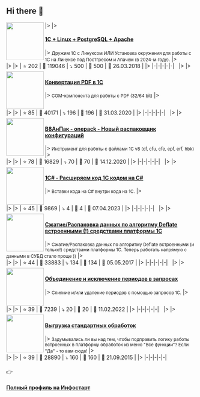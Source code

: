 ## Hi there 👋

|> <img src="https://infostart.ru/upload/iblock/ac4/ac49a3a4ab7fa59f438563d5d9c9edbf.jpg" width="100" align="left">
|> <h4 style="color: cyan; text-decoration: underline;"><a href="https://infostart.ru/1c/articles/805266/">1C + Linux + PostgreSQL + Apache</a></h4>
|> <small>Дружим 1С с Линуксом ИЛИ Установка окружения для работы с 1С на Линуксе под Постгресом и Апачем (в 2024-м году).</small>
|> <br clear="left">
|>
|> | :star: 202 | :eyes: 119046 | :arrow_heading_down: 500 | :speech_balloon: 500 | :calendar: 26.03.2018 |
|> |-|-|-|-|-|
&nbsp;
|> <img src="https://infostart.ru/upload/iblock/03d/03d96e48660b16f71b1e7325f930e1b3.png" width="100" align="left">
|> <h4 style="color: cyan; text-decoration: underline;"><a href="https://infostart.ru/1c/tools/1217607/">Конвертация PDF в 1С</a></h4>
|> <small>COM-компонента для работы с PDF (32/64 bit)</small>
|> <br clear="left">
|>
|> | :star: 85 | :eyes: 40171 | :arrow_heading_down: 196 | :speech_balloon: 196 | :calendar: 31.03.2020 |
|> |-|-|-|-|-|
&nbsp;
|> <img src="https://infostart.ru/upload/iblock/38f/38f8021a5a0841c6e90c52f83a017231.png" width="100" align="left">
|> <h4 style="color: cyan; text-decoration: underline;"><a href="https://infostart.ru/1c/tools/1342779/">В8АнПак - onepack - Новый распаковщик конфигураций</a></h4>
|> <small>Инструмент для работы с файлами 1С v8 (cf, cfu, cfe, epf, erf, hbk)</small>
|> <br clear="left">
|>
|> | :star: 78 | :eyes: 16829 | :arrow_heading_down: 70 | :speech_balloon: 70 | :calendar: 14.12.2020 |
|> |-|-|-|-|-|
&nbsp;
|> <img src="https://infostart.ru/upload/iblock/672/672df00e3513d08e050e26dcecc1ca88.png" width="100" align="left">
|> <h4 style="color: cyan; text-decoration: underline;"><a href="https://infostart.ru/1c/tools/1841612/">1С# - Расширяем код 1С кодом на C#</a></h4>
|> <small>Вставки кода на C# внутри кода на 1С.</small>
|> <br clear="left">
|>
|> | :star: 45 | :eyes: 9869 | :arrow_heading_down: 4 | :speech_balloon: 4 | :calendar: 07.04.2023 |
|> |-|-|-|-|-|
&nbsp;
|> <img src="https://infostart.ru/upload/iblock/690/6901f8568cf8d62280c0b6bc6907db4a.png" width="100" align="left">
|> <h4 style="color: cyan; text-decoration: underline;"><a href="https://infostart.ru/1c/tools/618906/">Сжатие/Распаковка данных по алгоритму Deflate встроенными (!) средствами платформы 1С</a></h4>
|> <small>Сжатие/Распаковка данных по алгоритму Deflate встроенными (и только!) средствами платформы 1С. Теперь работать напрямую с данными в СУБД стало проще ))</small>
|> <br clear="left">
|>
|> | :star: 44 | :eyes: 33883 | :arrow_heading_down: 134 | :speech_balloon: 134 | :calendar: 05.05.2017 |
|> |-|-|-|-|-|
&nbsp;
|> <img src="https://infostart.ru/upload/iblock/ef7/ef7be71fb9b344ac153a9a86487195cd.png" width="100" align="left">
|> <h4 style="color: cyan; text-decoration: underline;"><a href="https://infostart.ru/1c/tools/1603922/">Объединение и исключение периодов в запросах</a></h4>
|> <small>Слияние и/или удаление периодов с помощью запросов 1С.</small>
|> <br clear="left">
|>
|> | :star: 39 | :eyes: 7239 | :arrow_heading_down: 20 | :speech_balloon: 20 | :calendar: 11.02.2022 |
|> |-|-|-|-|-|
&nbsp;
|> <img src="https://infostart.ru/upload/iblock/ef1/ef169279d82a9879c7980c5374c8cac3.png" width="100" align="left">
|> <h4 style="color: cyan; text-decoration: underline;"><a href="https://infostart.ru/1c/tools/400102/">Выгрузка стандартных обработок</a></h4>
|> <small>Задумывались ли вы над тем, чтобы подправить логику работы встроенных в платформу обработок из меню "Все функции"?
Если "Да" - то вам сюда!</small>
|> <br clear="left">
|>
|> | :star: 39 | :eyes: 28890 | :arrow_heading_down: 160 | :speech_balloon: 160 | :calendar: 21.09.2015 |
|> |-|-|-|-|-|
&nbsp;


:point_right: <h4 style="color: cyan; text-decoration: underline;"><a href="https://infostart.ru/profile/47774/objects/">Полный профиль на Инфостарт</a></h4>

<!--
**SerVer1C/SerVer1C** is a ✨ _special_ ✨ repository because its `README.md` (this file) appears on your GitHub profile.

Here are some ideas to get you started:

- 🔭 I’m currently working on ...
- 🌱 I’m currently learning ...
- 👯 I’m looking to collaborate on ...
- 🤔 I’m looking for help with ...
- 💬 Ask me about ...
- 📫 How to reach me: ...
- 😄 Pronouns: ...
- ⚡ Fun fact: ...
-->
